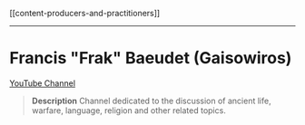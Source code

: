 [[content-producers-and-practitioners]]

---

# Francis "Frak" Baeudet (Gaisowiros)
[YouTube Channel](https://www.youtube.com/channel/UC-tLy7V1r6HF6Oj4JBWr0DQ)

> **Description**
> Channel dedicated to the discussion of ancient life, warfare, language, religion and other related topics.
